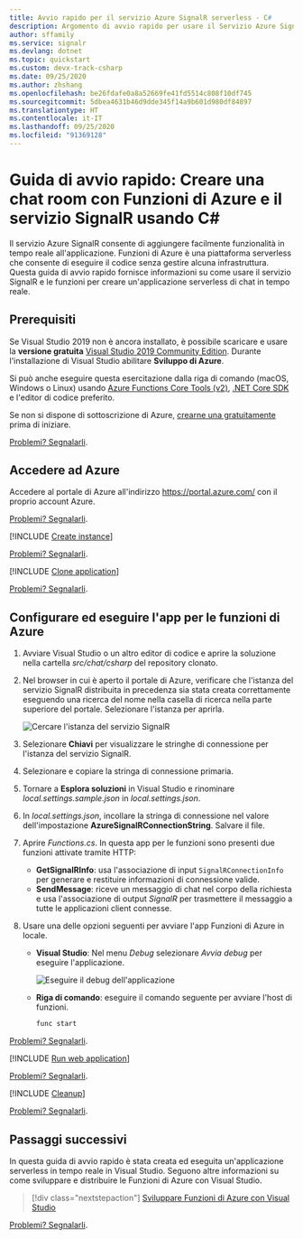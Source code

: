 ```yaml
---
title: Avvio rapido per il servizio Azure SignalR serverless - C#
description: Argomento di avvio rapido per usare il Servizio Azure SignalR e Funzioni di Azure per la creazione di una chat room con C#.
author: sffamily
ms.service: signalr
ms.devlang: dotnet
ms.topic: quickstart
ms.custom: devx-track-csharp
ms.date: 09/25/2020
ms.author: zhshang
ms.openlocfilehash: be26fdafe0a8a52669fe41fd5514c808f10df745
ms.sourcegitcommit: 5dbea4631b46d9dde345f14a9b601d980df84897
ms.translationtype: HT
ms.contentlocale: it-IT
ms.lasthandoff: 09/25/2020
ms.locfileid: "91369128"
---
```

# <a name="quickstart-create-a-chat-room-with-azure-functions-and-signalr-service-using-c"></a>Guida di avvio rapido: Creare una chat room con Funzioni di Azure e il servizio SignalR usando C\#

Il servizio Azure SignalR consente di aggiungere facilmente funzionalità in tempo reale all'applicazione. Funzioni di Azure è una piattaforma serverless che consente di eseguire il codice senza gestire alcuna infrastruttura. Questa guida di avvio rapido fornisce informazioni su come usare il servizio SignalR e le funzioni per creare un'applicazione serverless di chat in tempo reale.

## <a name="prerequisites"></a>Prerequisiti

Se Visual Studio 2019 non è ancora installato, è possibile scaricare e usare la **versione gratuita** [Visual Studio 2019 Community Edition](https://www.visualstudio.com/downloads). Durante l'installazione di Visual Studio abilitare **Sviluppo di Azure**.

Si può anche eseguire questa esercitazione dalla riga di comando (macOS, Windows o Linux) usando [Azure Functions Core Tools (v2)](https://github.com/Azure/azure-functions-core-tools#installing), [.NET Core SDK](https://dotnet.microsoft.com/download) e l'editor di codice preferito.

Se non si dispone di sottoscrizione di Azure, [crearne una gratuitamente](https://azure.microsoft.com/free/dotnet) prima di iniziare.

[Problemi? Segnalarli](https://aka.ms/asrs/qscsharp).

## <a name="log-in-to-azure"></a>Accedere ad Azure

Accedere al portale di Azure all'indirizzo <https://portal.azure.com/> con il proprio account Azure.

[Problemi? Segnalarli](https://aka.ms/asrs/qscsharp).

[!INCLUDE [Create instance](includes/signalr-quickstart-create-instance.md)]

[Problemi? Segnalarli](https://aka.ms/asrs/qscsharp).

[!INCLUDE [Clone application](includes/signalr-quickstart-clone-application.md)]

[Problemi? Segnalarli](https://aka.ms/asrs/qscsharp).

## <a name="configure-and-run-the-azure-function-app"></a>Configurare ed eseguire l'app per le funzioni di Azure

1. Avviare Visual Studio o un altro editor di codice e aprire la soluzione nella cartella *src/chat/csharp* del repository clonato.

1. Nel browser in cui è aperto il portale di Azure, verificare che l'istanza del servizio SignalR distribuita in precedenza sia stata creata correttamente eseguendo una ricerca del nome nella casella di ricerca nella parte superiore del portale. Selezionare l'istanza per aprirla.

    ![Cercare l'istanza del servizio SignalR](media/signalr-quickstart-azure-functions-csharp/signalr-quickstart-search-instance.png)

1. Selezionare **Chiavi** per visualizzare le stringhe di connessione per l'istanza del servizio SignalR.

1. Selezionare e copiare la stringa di connessione primaria.

1. Tornare a **Esplora soluzioni** in Visual Studio e rinominare *local.settings.sample.json* in *local.settings.json*.

1. In *local.settings.json*, incollare la stringa di connessione nel valore dell'impostazione **AzureSignalRConnectionString**. Salvare il file.

1. Aprire *Functions.cs*. In questa app per le funzioni sono presenti due funzioni attivate tramite HTTP:

    - **GetSignalRInfo**: usa l'associazione di input `SignalRConnectionInfo` per generare e restituire informazioni di connessione valide.
    - **SendMessage**: riceve un messaggio di chat nel corpo della richiesta e usa l'associazione di output *SignalR* per trasmettere il messaggio a tutte le applicazioni client connesse.

1. Usare una delle opzioni seguenti per avviare l'app Funzioni di Azure in locale.

    - **Visual Studio**: Nel menu *Debug* selezionare *Avvia debug* per eseguire l'applicazione.

        ![Eseguire il debug dell'applicazione](media/signalr-quickstart-azure-functions-csharp/signalr-quickstart-debug-vs.png)

    - **Riga di comando**: eseguire il comando seguente per avviare l'host di funzioni.

        ```bash
        func start
        ```
[Problemi? Segnalarli](https://aka.ms/asrs/qscsharp).

[!INCLUDE [Run web application](includes/signalr-quickstart-run-web-application.md)]

[Problemi? Segnalarli](https://aka.ms/asrs/qscsharp).

[!INCLUDE [Cleanup](includes/signalr-quickstart-cleanup.md)]

[Problemi? Segnalarli](https://aka.ms/asrs/qscsharp).

## <a name="next-steps"></a>Passaggi successivi

In questa guida di avvio rapido è stata creata ed eseguita un'applicazione serverless in tempo reale in Visual Studio. Seguono altre informazioni su come sviluppare e distribuire le Funzioni di Azure con Visual Studio.

> [!div class="nextstepaction"]
> [Sviluppare Funzioni di Azure con Visual Studio](../azure-functions/functions-develop-vs.md)

[Problemi? Segnalarli](https://aka.ms/asrs/qscsharp).
